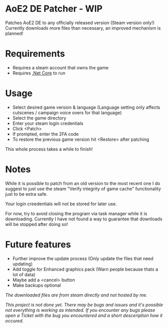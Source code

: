 # AoE2 DE Patcher - WIP

Patches AoE2 DE to any officially released version (Steam version only!)  
Currently downloads more files than necessary, an improved mechanism is planned!

# Requirements

- Requires a steam account that owns the game
- Requires [.Net Core](https://dotnet.microsoft.com/download/dotnet-core/current/runtime) to run

# Usage
- Select desired game version & language (Language setting only affects cutscenes / campaign voice overs for that language)
- Select the game directory
- Enter your steam login credentials
- Click \<Patch>
- If prompted, enter the 2FA code
- To restore the previous game version hit \<Restore> after patching

This whole process takes a while to finish!

# Notes
While it is possible to patch from an old version to the most recent one I do suggest to just use the steam "Verify integrity of game cache" functionality just to be extra safe.

Your login creedentials will not be stored for later use.  

For now, try to avoid closing the program via task manager while it is downloading. Currently I have not found a way to guarantee that downloads will be stopped after doing so!

# Future features
- Further improve the update process (Only update the files that need updating)
- Add toggle for Enhanced graphics pack (Warn people because thats a lot of data)
- Maybe add a \<cancel> button
- Make backups optional  

*The downloaded files are from steam directly and not hosted by me.*  

*This project is not done yet. There may be bugs and issues and it's possible not everything is working as intended. If you encounter any bugs please open a Ticket with the bug you encountered and a short desceription how it occured.*  
